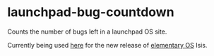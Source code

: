 launchpad-bug-countdown
=======================

Counts the number of bugs left in a launchpad OS site.

Currently being used [here](http://isisisreleasedyet.com/)
for the new release of [elementary OS](http://elementaryos.org/) Isis.
